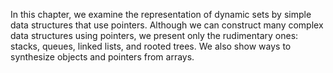 In this chapter, we examine the representation of dynamic sets by simple data structures that use pointers. Although we can construct many complex data structures
using pointers, we present only the rudimentary ones: stacks, queues, linked lists,
and rooted trees. We also show ways to synthesize objects and pointers from arrays.